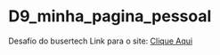 # D9_minha_pagina_pessoal
Desafio do busertech
Link para o site: [Clique Aqui](https://elielclementino.github.io/D9_minha_pagina_pessoal/)
